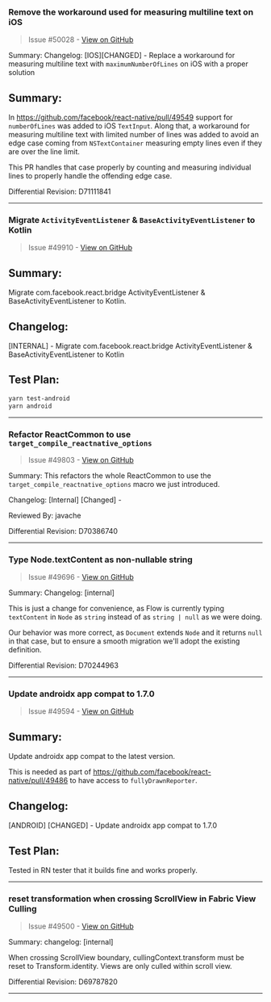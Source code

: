 ### Remove the workaround used for measuring multiline text on iOS

> Issue #50028 - [View on GitHub](https://github.com/facebook/react-native/pull/50028)

Summary:
Changelog: [IOS][CHANGED] - Replace a workaround for measuring multiline text with `maximumNumberOfLines` on iOS with a proper solution

## Summary:

In https://github.com/facebook/react-native/pull/49549 support for `numberOfLines` was added to iOS `TextInput`. Along that, a workaround for measuring multiline text with limited number of lines was added to avoid an edge case coming from `NSTextContainer` measuring empty lines even if they are over the line limit.

This PR handles that case properly by counting and measuring individual lines to properly handle the offending edge case.

Differential Revision: D71111841




---

### Migrate `ActivityEventListener` & `BaseActivityEventListener` to Kotlin

> Issue #49910 - [View on GitHub](https://github.com/facebook/react-native/pull/49910)

## Summary:

Migrate com.facebook.react.bridge ActivityEventListener & BaseActivityEventListener to Kotlin.

## Changelog:

[INTERNAL] - Migrate com.facebook.react.bridge ActivityEventListener & BaseActivityEventListener to Kotlin

## Test Plan:

```bash
yarn test-android
yarn android
```

---

### Refactor ReactCommon to use `target_compile_reactnative_options`

> Issue #49803 - [View on GitHub](https://github.com/facebook/react-native/pull/49803)

Summary:
This refactors the whole ReactCommon to use the `target_compile_reactnative_options` macro we just introduced.

Changelog:
[Internal] [Changed] -

Reviewed By: javache

Differential Revision: D70386740


---

### Type Node.textContent as non-nullable string

> Issue #49696 - [View on GitHub](https://github.com/facebook/react-native/pull/49696)

Summary:
Changelog: [internal]

This is just a change for convenience, as Flow is currently typing `textContent` in `Node` as `string` instead of as `string | null` as we were doing.

Our behavior was more correct, as `Document` extends `Node` and it returns `null` in that case, but to ensure a smooth migration we'll adopt the existing definition.

Differential Revision: D70244963




---

### Update androidx app compat to 1.7.0

> Issue #49594 - [View on GitHub](https://github.com/facebook/react-native/pull/49594)

<!-- Thanks for submitting a pull request! We appreciate you spending the time to work on these changes. Please provide enough information so that others can review your pull request. The three fields below are mandatory. -->

## Summary:

Update androidx app compat to the latest version.

This is needed as part of https://github.com/facebook/react-native/pull/49486 to have access to `fullyDrawnReporter`.

## Changelog:

[ANDROID] [CHANGED] - Update androidx app compat to 1.7.0

## Test Plan:

Tested in RN tester that it builds fine and works properly.


---

### reset transformation when crossing ScrollView in Fabric View Culling

> Issue #49500 - [View on GitHub](https://github.com/facebook/react-native/pull/49500)

Summary:
changelog: [internal]

When crossing ScrollView boundary, cullingContext.transform must be reset to Transform.identity. Views are only culled within scroll view.

Differential Revision: D69787820




---

